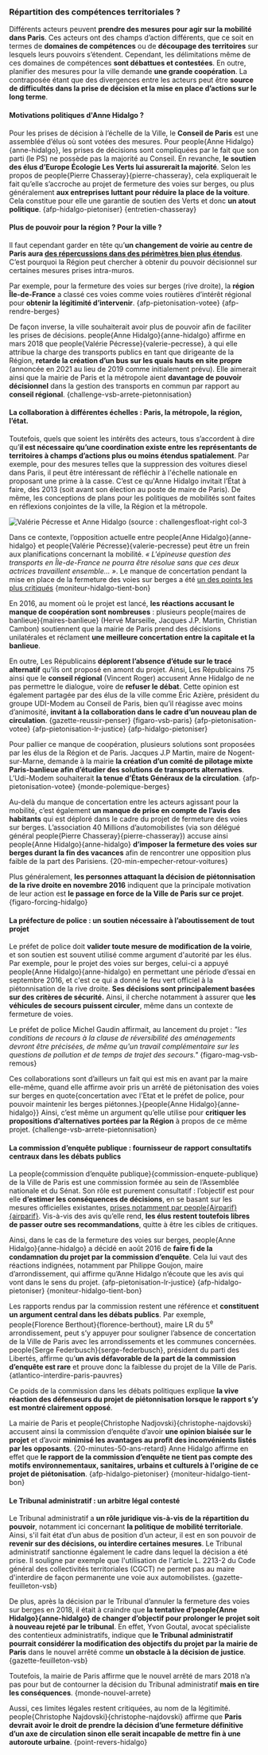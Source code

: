 ### Répartition des compétences territoriales ?

Différents acteurs peuvent **prendre des mesures pour agir sur la mobilité dans Paris**. Ces acteurs ont des champs d’action différents, que ce soit en termes de **domaines de compétences** ou de **découpage des territoires** sur lesquels leurs pouvoirs s’étendent. Cependant, les délimitations même de ces domaines de compétences **sont débattues et contestées**. En outre, planifier des mesures pour la ville demande **une grande coopération**. La contraposée étant que des divergences entre les acteurs peut être **source de difficultés dans la prise de décision et la mise en place d’actions sur le long terme**.

#### Motivations politiques d'Anne Hidalgo ?

Pour les prises de décision à l’échelle de la Ville, le **Conseil de Paris** est une assemblée d’élus où sont votées des mesures. Pour people{Anne Hidalgo}{anne-hidalgo}, les prises de décisions sont compliquées par le fait que son parti (le PS) ne possède pas la majorité au Conseil. En revanche, **le soutien des élus d’Europe Écologie Les Verts lui assurerait la majorité**. Selon les propos de people{Pierre Chasseray}{pierre-chasseray}, cela expliquerait le fait qu’elle s’accroche au projet de fermeture des voies sur berges, ou plus généralement **aux entreprises luttant pour réduire la place de la voiture**. Cela constitue pour elle une garantie de soutien des Verts et donc **un atout politique**. {afp-hidalgo-pietoniser} {entretien-chasseray}

#### Plus de pouvoir pour la région ? Pour la ville ?

Il faut cependant garder en tête qu’**un changement de voirie au centre de Paris aura [des répercussions dans des périmètres bien plus étendus](#economie-locale)**. C’est pourquoi la Région peut chercher à obtenir du pouvoir décisionnel sur certaines mesures prises intra-muros.

Par exemple, pour la fermeture des voies sur berges (rive droite), la **région Île-de-France** a classé ces voies comme voies routières d’intérêt régional pour **obtenir la légitimité d’intervenir**. {afp-pietonisation-votee} {afp-rendre-berges}

De façon inverse, la ville souhaiterait avoir plus de pouvoir afin de faciliter les prises de décisions. people{Anne Hidalgo}{anne-hidalgo} affirme en mars 2018 que people{Valérie Pécresse}{valerie-pecresse}, à qui elle attribue la charge des transports publics en tant que dirigeante de la Région, **retarde la création d’un bus sur les quais hauts en site propre** (annoncée en 2021 au lieu de 2019 comme initialement prévu). Elle aimerait ainsi que la mairie de Paris et la métropole aient **davantage de pouvoir décisionnel** dans la gestion des transports en commun par rapport au **conseil régional**. {challenge-vsb-arrete-pietonnisation}

#### La collaboration à différentes échelles : Paris, la métropole, la région, l’état.

Toutefois, quels que soient les intérêts des acteurs, tous s’accordent à dire qu’**il est nécessaire qu’une coordination existe entre les représentants de territoires à champs d’actions plus ou moins étendus spatialement**. Par exemple, pour des mesures telles que la suppression des voitures diesel dans Paris, il peut être intéressant de réfléchir à l'échelle nationale en proposant une prime à la casse. C’est ce qu'Anne Hidalgo invitait l’État à faire, dès 2013 (soit avant son élection au poste de maire de Paris). De même, les conceptions de plans pour les politiques de mobilités sont faites en réflexions conjointes de la ville, la Région et la métropole.

![Valérie Pécresse et Anne Hidalgo (source : [challenges](https://www.challenges.fr/france/pics-de-pollution-et-perturbations-sncf-relancent-l-affrontement-pecresse-hidalgo_441944)float-right col-3](opposition_Pécresse_Hidalgo.jpg)

Dans ce contexte, l’opposition actuelle entre people{Anne Hidalgo}{anne-hidalgo} et people{Valérie Pécresse}{valerie-pecresse} peut être un frein aux planifications concernant la mobilité. _« L'épineuse question des transports en Île-de-France ne pourra être résolue sans que ces deux actrices travaillent ensemble… »_. Le manque de concertation pendant la mise en place de la fermeture des voies sur berges a été [un des points les plus critiqués](#qui-est-consulte) {moniteur-hidalgo-tient-bon}

En 2016, au moment où le projet est lancé, **les réactions accusant le manque de coopération sont nombreuses** : plusieurs people{maires de banlieue}{maires-banlieue} (Hervé Marseille, Jacques J.P. Martin, Christian Cambon) soutiennent que la mairie de Paris prend des décisions unilatérales et réclament **une meilleure concertation entre la capitale et la banlieue**.

En outre, Les Républicains **déplorent l’absence d’étude sur le tracé alternatif** qu’ils ont proposé en amont du projet. Ainsi, Les Républicains 75 ainsi que le **conseil régional** (Vincent Roger) accusent Anne Hidalgo de ne pas permettre le dialogue, voire de **refuser le débat**. Cette opinion est également partagée par des élus de la ville comme Éric Azière, président du groupe UDI-Modem au Conseil de Paris, bien qu’il réagisse avec moins d’animosité, **invitant à la collaboration dans le cadre d’un nouveau plan de circulation**. {gazette-reussir-penser} {figaro-vsb-paris} {afp-pietonisation-votee} {afp-pietonisation-lr-justice} {afp-hidalgo-pietoniser}

Pour pallier ce manque de coopération, plusieurs solutions sont proposées par les élus de la Région et de Paris. Jacques J.P Martin, maire de Nogent-sur-Marne, demande à la mairie **la création d’un comité de pilotage mixte Paris-banlieue afin d’étudier des solutions de transports alternatives**. L’Udi-Modem souhaiterait **la tenue d’États Généraux de la circulation**. {afp-pietonisation-votee} {monde-polemique-berges}

Au-delà du manque de concertation entre les acteurs agissant pour la mobilité, c’est également **un manque de prise en compte de l’avis des habitants** qui est déploré dans le cadre du projet de fermeture des voies sur berges. L’association 40 Millions d’automobilistes (via son délégué général people{Pierre Chasseray}{pierre-chasseray}) accuse ainsi people{Anne Hidalgo}{anne-hidalgo} **d’imposer la fermeture des voies sur berges durant la fin des vacances** afin de rencontrer une opposition plus faible de la part des Parisiens. {20-min-empecher-retour-voitures}

Plus généralement, **les personnes attaquant la décision de piétonnisation de la rive droite en novembre 2016** indiquent que la principale motivation de leur action est **le passage en force de la Ville de Paris sur ce projet**. {figaro-forcing-hidalgo}

#### La préfecture de police : un soutien nécessaire à l’aboutissement de tout projet

Le préfet de police doit **valider toute mesure de modification de la voirie**, et son soutien est souvent utilisé comme argument d'autorité par les élus. Par exemple, pour le projet des voies sur berges, celui-ci a appuyé people{Anne Hidalgo}{anne-hidalgo} en permettant une période d’essai en septembre 2016, et c'est ce qui a donné le feu vert officiel à la piétonnisation de la rive droite. **Ses décisions sont principalement basées sur des critères de sécurité.** Ainsi, il cherche notamment à assurer que **les véhicules de secours puissent circuler**, même dans un contexte de fermeture de voies.

Le préfet de police Michel Gaudin affirmait, au lancement du projet : *"les conditions de recours à la clause de réversibilité des aménagements devront être précisées, de même qu'un travail complémentaire sur les questions de pollution et de temps de trajet des secours."* {figaro-mag-vsb-remous}

Ces collaborations sont d’ailleurs un fait qui est mis en avant par la maire elle-même, quand elle affirme avoir pris un arrêté de piétonisation des voies sur berges en quote{concertation avec l'Etat et le préfet de police, pour pouvoir maintenir les berges piétonnes.}{people{Anne Hidalgo}{anne-hidalgo}} Ainsi, c’est même un argument qu’elle utilise pour **critiquer les propositions d’alternatives portées par la Région** à propos de ce même projet. {challenge-vsb-arrete-pietonnisation}

#### La commission d’enquête publique : fournisseur de rapport consultatifs centraux dans les débats publics

La people{commission d’enquête publique}{commission-enquete-publique} de la Ville de Paris est une commission formée au sein de l’Assemblée nationale et du Sénat. Son rôle est purement consultatif : l’objectif est pour elle **d’estimer les conséquences de décisions**, en se basant sur les mesures officielles existantes, [prises notamment par people{Airparif}{airparif}](#airparif). Vis-à-vis des avis qu’elle rend, **les élus restent toutefois libres de passer outre ses recommandations**, quitte à être les cibles de critiques.

Ainsi, dans le cas de la fermeture des voies sur berges, people{Anne Hidalgo}{anne-hidalgo} a décidé en août 2016 de **faire fi de la condamnation du projet par la commission d’enquête**. Cela lui vaut des réactions indignées, notamment par Philippe Goujon, maire d’arrondissement, qui affirme qu’Anne Hidalgo n’écoute que les avis qui vont dans le sens du projet. {afp-pietonisation-lr-justice} {afp-hidalgo-pietoniser} {moniteur-hidalgo-tient-bon}

Les rapports rendus par la commission restent une référence et **constituent un argument central dans les débats publics**. Par exemple, people{Florence Berthout}{florence-berthout}, maire LR du 5<sup>e</sup> arrondissement, peut s’y appuyer pour souligner l’absence de concertation de la Ville de Paris avec les arrondissements et les communes concernées. people{Serge Federbusch}{serge-federbusch}, président du parti des Libertés, affirme qu’**un avis défavorable de la part de la commission d’enquête est rare** et prouve donc la faiblesse du projet de la Ville de Paris. {atlantico-interdire-paris-pauvres}

Ce poids de la commission dans les débats politiques explique **la vive réaction des défenseurs du projet de piétonnisation lorsque le rapport s’y est montré clairement opposé**.

La mairie de Paris et people{Christophe Nadjovski}{christophe-najdovski} accusent ainsi la commission d’enquête d’avoir **une opinion biaisée sur le projet** et d’avoir **minimisé les avantages au profit des inconvénients listés par les opposants**. {20-minutes-50-ans-retard} Anne Hidalgo affirme en effet que **le rapport de la commission d’enquête ne tient pas compte des motifs environnementaux, sanitaires, urbains et culturels à l'origine de ce projet de piétonisation**. {afp-hidalgo-pietoniser} {moniteur-hidalgo-tient-bon}

#### Le Tribunal administratif : un arbitre légal contesté

Le Tribunal administratif a **un rôle juridique vis-à-vis de la répartition du pouvoir**, notamment ici concernant **la politique de mobilité territoriale**. Ainsi, s'il fait état d’un abus de position d’un acteur, il est en son pouvoir de **revenir sur des décisions, ou interdire certaines mesures**. Le Tribunal administratif sanctionne également le cadre dans lequel la décision a été prise. Il souligne par exemple que l'utilisation de l'article L. 2213-2 du Code général des collectivités territoriales (CGCT) ne permet pas au maire d'interdire de façon permanente une voie aux automobilistes. {gazette-feuilleton-vsb}

De plus, après la décision par le Tribunal d’annuler la fermeture des voies sur berges en 2018, il était à craindre que **la tentative d’people{Anne Hidalgo}{anne-hidalgo} de changer d’objectif pour prolonger le projet soit à nouveau rejeté par le tribunal**. En effet, Yvon Goutal, avocat spécialiste des contentieux administratifs, indique que **le Tribunal administratif pourrait considérer la modification des objectifs du projet par la mairie de Paris** dans le nouvel arrêté comme **un obstacle à la décision de justice**. {gazette-feuilleton-vsb}

Toutefois, la mairie de Paris affirme que le nouvel arrêté de mars 2018 n’a pas pour but de contourner la décision du Tribunal administratif **mais en tire les conséquences**. {monde-nouvel-arrete}

Aussi, ces limites légales restent critiquées, au nom de la légitimité. people{Christophe Najdovski}{christophe-najdovski} affirme que **Paris devrait avoir le droit de prendre la décision d’une fermeture définitive d’un axe de circulation sinon elle serait incapable de mettre fin à une autoroute urbaine**. {point-revers-hidalgo}
